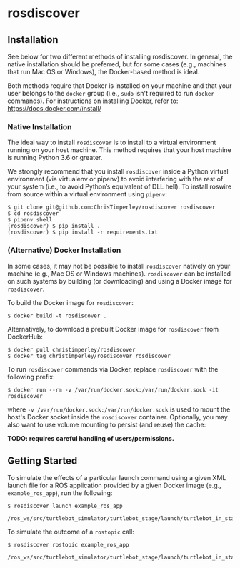 # rosdiscover


## Installation

See below for two different methods of installing rosdiscover.
In general, the native installation should be preferred, but for some cases
(e.g., machines that run Mac OS or Windows), the Docker-based method is
ideal.

Both methods require that Docker is installed on your machine and that your
user belongs to the `docker` group (i.e., `sudo` isn't required to run `docker`
commands).
For instructions on installing Docker, refer to: https://docs.docker.com/install/


### Native Installation

The ideal way to install `rosdiscover` is to install to a virtual environment
running on your host machine. This method requires that your host machine is
running Python 3.6 or greater.

We strongly recommend that you install `rosdiscover` inside a Python virtual
environment (via virtualenv or pipenv) to avoid interfering with the rest of
your system (i.e., to avoid Python’s equivalent of DLL hell). 
To install roswire from source within a virtual environment using `pipenv`:

```
$ git clone git@github.com:ChrisTimperley/rosdiscover rosdiscover
$ cd rosdiscover
$ pipenv shell
(rosdiscover) $ pip install .
(rosdiscover) $ pip install -r requirements.txt
```

### (Alternative) Docker Installation

In some cases, it may not be possible to install `rosdiscover` natively on
your machine (e.g., Mac OS or Windows machines). `rosdiscover` can be
installed on such systems by building (or downloading) and using a Docker
image for `rosdiscover`.

To build the Docker image for `rosdiscover`:

```
$ docker build -t rosdiscover .
```

Alternatively, to download a prebuilt Docker image for `rosdiscover` from DockerHub:

```
$ docker pull christimperley/rosdiscover
$ docker tag christimperley/rosdiscover rosdiscover
```

To run `rosdiscover` commands via Docker, replace `rosdiscover` with the following
prefix:

```
$ docker run --rm -v /var/run/docker.sock:/var/run/docker.sock -it rosdiscover
```

where `-v /var/run/docker.sock:/var/run/docker.sock` is used to mount the
host's Docker socket inside the `rosdiscover` container. Optionally, you may
also want to use volume mounting to persist (and reuse) the cache:

**TODO: requires careful handling of users/permissions.**


## Getting Started

To simulate the effects of a particular launch command using a given XML launch
file for a ROS application provided by a given Docker image (e.g., `example_ros_app`),
run the following:

```
$ rosdiscover launch example_ros_app
    /ros_ws/src/turtlebot_simulator/turtlebot_stage/launch/turtlebot_in_stage.launch
```

To simulate the outcome of a `rostopic` call:

```
$ rosdiscover rostopic example_ros_app
    /ros_ws/src/turtlebot_simulator/turtlebot_stage/launch/turtlebot_in_stage.launch
```
